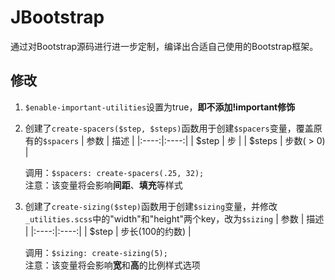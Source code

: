 # JBootstrap
通过对Bootstrap源码进行进一步定制，编译出合适自己使用的Bootstrap框架。

## 修改
1. `$enable-important-utilities`设置为true，**即不添加!important修饰**
2. 创建了`create-spacers($step, $steps)`函数用于创建`$spacers`变量，覆盖原有的`$spacers`
   | 参数 | 描述 |
   |:----:|:----:|
   | $step  | 步 |
   | $steps | 步数( > 0) |

   调用：`$spacers: create-spacers(.25, 32);`  
   注意：该变量将会影响**间距**、**填充**等样式
3. 创建了`create-sizing($step)`函数用于创建`$sizing`变量，并修改` _utilities.scss`中的"width"和"height"两个key，改为`$sizing`
   | 参数 | 描述 |
   |:----:|:----:|
   | $step  | 步长(100的约数) |
   
   调用：`$sizing: create-sizing(5);`  
   注意：该变量将会影响**宽**和**高**的比例样式选项
